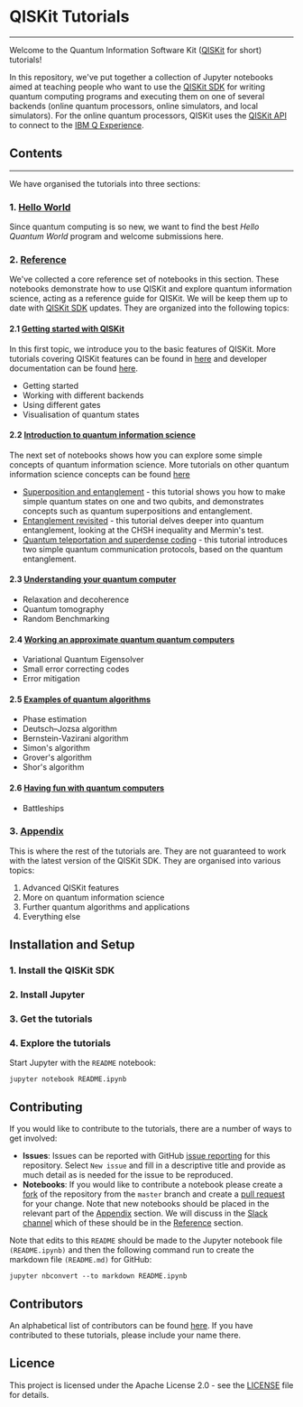 
# QISKit Tutorials
***

Welcome to the Quantum Information Software Kit ([QISKit](https://www.qiskit.org/) for short) tutorials! 

In this repository, we've put together a collection of Jupyter notebooks aimed at teaching people who want to use the [QISKit SDK](https://github.com/QISKit/qiskit-sdk-py) for writing quantum computing programs and executing them on one of several backends (online quantum processors, online simulators, and local simulators). For the online quantum processors, QISKit uses the [QISKit API](https://github.com/QISKit/qiskit-api-py) to connect to the [IBM Q Experience](https://quantumexperience.ng.bluemix.net/qx/experience).


## Contents
***
We have organised the tutorials into three sections:

### 1. [Hello World](/hello_world)
Since quantum computing is so new, we want to find the best *Hello Quantum World* program and welcome submissions here. 

### 2. [Reference](/reference)<a id='reference'></a>
We've collected a core reference set of notebooks in this section. These notebooks demonstrate how to use QISKit and explore quantum information science, acting as a reference guide for QISKit. We will be keep them up to date with [QISKit SDK](https://github.com/QISKit/qiskit-sdk-py) updates. They are organized into the following topics:

#### 2.1 [Getting started with QISKit](/reference/tools)
In this first topic, we introduce you to the basic features of QISKit. More tutorials covering QISKit features can be found in [here](#appendix_tools) and developer documentation can be found [here](https://www.qiskit.org/documentation/).
  * Getting started
  * Working with different backends
  * Using different gates
  * Visualisation of quantum states
        
#### 2.2 [Introduction to quantum information science](/reference/qis)
The next set of notebooks shows how you can explore some simple concepts of quantum information science. More tutorials on other quantum information science concepts can be found [here](#appendix_qis)
  * [Superposition and entanglement](/reference/qis/superposition_and_entanglement.ipynb) - this tutorial shows you how to make simple quantum states on one and two qubits, and demonstrates concepts such as quantum superpositions and entanglement.
  * [Entanglement revisited](/reference/qis/entanglement_revisited.ipynb) - this tutorial delves deeper into quantum entanglement, looking at the CHSH inequality and Mermin's test.
  * [Quantum teleportation and superdense coding](reference/qis/teleportation_superdensecoding.ipynb) - this tutorial introduces two simple quantum communication protocols, based on the quantum entanglement. 
    
####  2.3 [Understanding your quantum computer](/reference/qcvv)
  * Relaxation and decoherence
  * Quantum tomography
  * Random Benchmarking

####  2.4 [Working an approximate quantum quantum computers](/reference/approximate)
  * Variational Quantum Eigensolver
  * Small error correcting codes
  * Error mitigation

#### 2.5 [Examples of quantum algorithms](/reference/algorithms)
  * Phase estimation
  * Deutsch–Jozsa algorithm
  * Bernstein-Vazirani algorithm
  * Simon's algorithm
  * Grover's algorithm
  * Shor's algorithm

####  2.6 [Having fun with quantum computers](/reference/games)
  * Battleships

### 3. [Appendix](/appendix)<a id='appendix'></a>
This is where the rest of the tutorials are. They are not guaranteed to work with the latest version of the QISKit SDK. They are organised into various topics:
  1. Advanced QISKit features<a id='appendix_tools'></a>
  2. More on quantum information science<a id='appendix_qis'></a>
  3. Further quantum algorithms and applications<a id='appendix_algorithms'></a>
  4. Everything else<a id='appendix_other'></a>

## Installation and Setup

### 1. Install the QISKit SDK

### 2. Install Jupyter

### 3. Get the tutorials

### 4. Explore the tutorials

Start Jupyter with the ``README`` notebook:

    jupyter notebook README.ipynb


## Contributing
If you would like to contribute to the tutorials, there are a number of ways to get involved:

* **Issues**: Issues can be reported with GitHub [issue reporting](https://github.com/QISKit/qiskit-tutorial/issues) for this repository. Select `New issue` and fill in a descriptive title and provide as much detail as is needed for the issue to be reproduced.
* **Notebooks**: If you would like to contribute a notebook please create a [fork](https://help.github.com/articles/fork-a-repo/) of the repository from the `master` branch and create a [pull request](https://help.github.com/articles/about-pull-requests/) for your change. Note that new notebooks should be placed in the relevant part of the [Appendix](/appendix) section. We will discuss in the [Slack channel](https://qiskit.slack.com/messages/C7SN3T90V) which of these should be in the [Reference](/reference) section.

Note that edits to this ``README`` should be made to the Jupyter notebook file ``(README.ipynb)`` and then the following command run to create the markdown file ``(README.md)`` for GitHub:

    jupyter nbconvert --to markdown README.ipynb

## Contributors
An alphabetical list of contributors can be found [here](CONTRIBUTORS.md). If you have contributed to these tutorials, please include your name there.

## Licence
This project is licensed under the Apache License 2.0 - see the [LICENSE](https://github.com/QISKit/qiskit-tutorial/blob/master/LICENSE) file for details.


